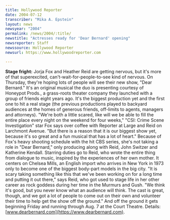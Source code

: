 ```yaml
---
title: Hollywood Reporter
date: 2004-07-12
transcriber: "Mika A. Epstein"
layout: news
newsyear: "2004"
permalink: /news/2004/:title/
newstitle: "Actresses ready for 'Dear Bernard' opening"
newsreporter: Staff
newssource: Hollywood Reporter
newsurl: https://www.hollywoodreporter.com

---
```


**Stage fright:** Jorja Fox and Heather Reid are getting nervous, but it's more of that superexcited, can't-wait-for-people-to-see kind of nervous. On Thursday, they're hoping lots of people will see their new show, "Dear Bernard." It's an original musical the duo is presenting courtesy of Honeypot Prods., a grass-roots theater company they launched with a group of friends eight years ago. It's the biggest production yet and the first one to hit a real stage (the previous productions played to backyard audiences at the homes of generous friends, off-limits to agents, managers and attorneys). "We're both a little scared, like will we be able to fill the entire place every night on the weekend for four weeks," "CSI: Crime Scene Investigation" star Fox says over coffee with Reporter at Large and Reid on Larchmont Avenue. "But there is a reason that it is our biggest show yet, because it's so great and a fun musical that has a lot of heart." Because of Fox's heavy shooting schedule with the hit CBS series, she's not taking a role in "Dear Bernard," only producing along with Reid, John Switzer and Katherine Kendall. Starring duties go to Reid, who wrote the entire thing from dialogue to music, inspired by the experiences of her own mother. It centers on Chelsea Mills, an English import who arrives in New York in 1973 only to become one of the biggest body-part models in the big city. "It is scary taking something like this that we've been working on for a long time and putting it out there," says Reid, who got used to stage life in her other career as rock goddess during her time in the Murmurs and Gush. "We think it's good, but you never know what an audience will think. The cast is great, though, and we got a lot of people to come out on their own and volunteer their time to help get the show off the ground." And off the ground it gets beginning Friday and running through Aug. 7 at the Court Theatre. Details: [www.dearbernard.com](https://www.dearbernard.com).
